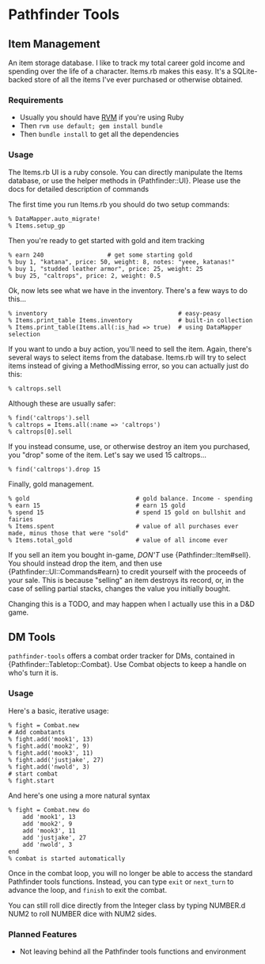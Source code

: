 # Pathfinder Tools

## Item Management

An item storage database. I like to track my total career gold income
and spending over the life of a character. Items.rb makes this easy.
It's a SQLite-backed store of all the items I've ever purchased or
otherwise obtained.

### Requirements

*   Usually you should have [RVM](https://rvm.io//) if you're using Ruby
*   Then `rvm use default; gem install bundle`
*   Then `bundle install` to get all the dependencies

### Usage

The Items.rb UI is a ruby console. You can directly manipulate the Items
database, or use the helper methods in {Pathfinder::UI}. Please 
use the docs for detailed description of commands

The first time you run Items.rb you should do two setup commands:

    % DataMapper.auto_migrate!
    % Items.setup_gp

Then you're ready to get started with gold and item tracking

    % earn 240                  # get some starting gold
    % buy 1, "katana", price: 50, weight: 8, notes: "yeee, katanas!"
    % buy 1, "studded leather armor", price: 25, weight: 25
    % buy 25, "caltrops", price: 2, weight: 0.5

Ok, now lets see what we have in the inventory. There's a few ways to do
this...

    % inventory                                     # easy-peasy
    % Items.print_table Items.inventory             # built-in collection
    % Items.print_table(Items.all(:is_had => true)  # using DataMapper selection

If you want to undo a buy action, you'll need to sell the item. Again,
there's several ways to select items from the database. Items.rb will
try to select items instead of giving a MethodMissing error, so you can
actually just do this:

    % caltrops.sell

Although these are usually safer:

    % find('caltrops').sell
    % caltrops = Items.all(:name => 'caltrops')
    % caltrops[0].sell

If you instead consume, use, or otherwise destroy an item you purchased,
you "drop" some of the item. Let's say we used 15 caltrops...

    % find('caltrops').drop 15

Finally, gold management.

    % gold                              # gold balance. Income - spending
    % earn 15                           # earn 15 gold
    % spend 15                          # spend 15 gold on bullshit and fairies
    % Items.spent                       # value of all purchases ever made, minus those that were "sold"
    % Items.total_gold                  # value of all income ever

If you sell an item you bought in-game, *DON'T* use
{Pathfinder::Item#sell}. You should instead drop the item, and then use
{Pathfinder::UI::Commands#earn} to credit yourself with the proceeds of your sale.
This is because "selling" an item destroys its record, or, in the case
of selling partial stacks, changes the value you initially bought.

Changing this is a TODO, and may happen when I actually use this in a
D&D game.

## DM Tools

`pathfinder-tools` offers a combat order tracker for DMs, contained in
{Pathfinder::Tabletop::Combat}. Use Combat objects to keep a handle on 
who's turn it is.

### Usage

Here's a basic, iterative usage:

    % fight = Combat.new
    # Add combatants
    % fight.add('mook1', 13)
    % fight.add('mook2', 9)
    % fight.add('mook3', 11)
    % fight.add('justjake', 27)
    % fight.add('nwold', 3)
    # start combat
    % fight.start

And here's one using a more natural syntax

    % fight = Combat.new do
        add 'mook1', 13
        add 'mook2', 9
        add 'mook3', 11
        add 'justjake', 27
        add 'nwold', 3
    end
    % combat is started automatically

Once in the combat loop, you will no longer be able to access the
standard Pathfinder tools functions. Instead, you can type `exit` or
`next_turn` to advance the loop, and `finish` to exit the combat.

You can still roll dice directly from the Integer class by typing
NUMBER.d NUM2 to roll NUMBER dice with NUM2 sides.

### Planned Features

*   Not leaving behind all the Pathfinder tools functions and
    environment
